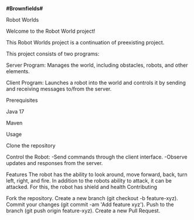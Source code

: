 __#Brownfields#__

Robot Worlds

Welcome to the Robot World project!

This Robot Worlds project is a continuation of preexisting project.

This project consists of two programs:

Server Program: Manages the world, including obstacles, robots, and other elements.

Client Program: Launches a robot into the world and controls it by sending and receiving messages to/from the server.

Prerequisites

Java 17

Maven

Usage

Clone the repository

Control the Robot:
-Send commands through the client interface.
-Observe updates and responses from the server.

Features
The robot has the ability to look around, move forward, back, turn left, right, and fire.
In addition to the robots ability to attack, it can be attacked. For this, the robot has shield and health
Contributing

Fork the repository.
Create a new branch (git checkout -b feature-xyz).
Commit your changes (git commit -am 'Add feature xyz').
Push to the branch (git push origin feature-xyz).
Create a new Pull Request.